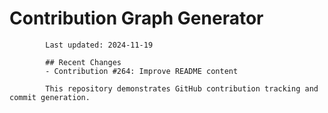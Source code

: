 # Contribution Graph Generator
            
            Last updated: 2024-11-19
            
            ## Recent Changes
            - Contribution #264: Improve README content
            
            This repository demonstrates GitHub contribution tracking and commit generation.
        